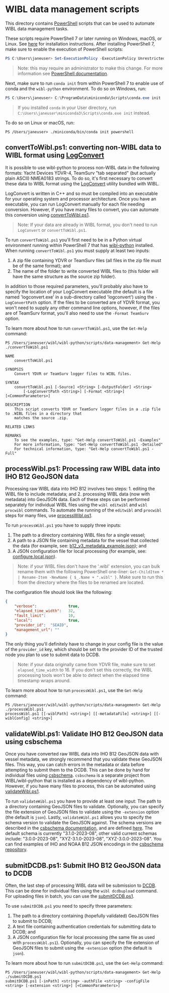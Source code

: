 # WIBL data management scripts 
This directory contains 
[PowerShell](https://learn.microsoft.com/en-us/powershell/scripting/overview?view=powershell-7.4)
scripts that can be used to automate WIBL data management tasks.

These scripts require PowerShell 7 or later running on Windows, macOS, or Linux. 
See [here](https://learn.microsoft.com/en-us/powershell/scripting/install/installing-powershell?view=powershell-7.4)
for installation instructions. After installing PowerShell 7, make sure to enable the execution of PowerShell 
scripts:
```powershell
PS C:\Users\janeuser> Set-ExecutionPolicy -ExecutionPolicy Unrestricted -Scope CurrentUser
```

> Note: this may require an administrator to make this change. For more information see 
> [PowerShell documentation](https://learn.microsoft.com/en-us/powershell/module/microsoft.powershell.security/set-executionpolicy?view=powershell-7.4).

Next, make sure to run `conda init` from within PowerShell 7 to enable use of conda and the `wibl-python` 
environment. To do so on Windows, run:
```powershell
PS C:\Users\janeuser> C:\ProgramData\miniconda\Scripts\conda.exe init
```

> If you installed `conda` in your User directory, run `C:\Users\janeuser\miniconda3\Scripts\conda.exe init` instead.

To do so on Linux or macOS, run:
```shell
PS /Users/janeuser> ./miniconda/bin/conda init powershell
```

## convertToWibl.ps1: converting non-WIBL data to WIBL format using [LogConvert](../../../LogConvert)
It is possible to use wibl-python to process non-WIBL data in the following formats: Yacht Devices YDVR-4,
TeamSurv "tab separated" (but actually plain ASCII) NMEA0183 strings. To do so, it's first necessary to
convert these data to WIBL format using the [LogConvert](../../../LogConvert) utility bundled with WIBL.

LogConvert is written in C++ and so must be compiled into an executable for your operating system and 
processor architecture. Once you have an executable, you can run LogConvert manually for each file 
needing conversion. However, if you have many files to convert, you can automate this conversion using
[convertToWibl.ps1](convertToWibl.ps1). 

> Note: If your data are already in WIBL format, you don't need to run `LogConvert` or `convertToWibl.ps1`. 

To run `convertToWibl.ps1` you'll first need to be in a Python virtual environment running within PowerShell 7 
that has [wibl-python](../../README.md) installed. When running `convertToWibl.ps1` you must supply at least two 
inputs: 
1. A zip file containing YDVR or TeamSurv files (all files in the zip file must be of the same 
format); and
2. The name of the folder to write converted WIBL files to (this folder will have the same 
structure as the source zip folder). 

In addition to those required parameters, you'll probably also have to specify the location of your LogConvert 
executable (the default is a file named 'logconvert.exe' in a sub-directory called 'logconvert') using 
the `-LogConvertPath` option. If the files to be converted are of YDVR format, you won't need to supply any 
other command line options, however, if the files are of TeamSurv format, you'll also need to use the 
`-Format TeamSurv` option.

To learn more about how to run `convertToWibl.ps1`, use the `Get-Help` command:
```
PS /Users/janeuser/wibl/wibl-python/scripts/data-management> Get-Help ./convertToWibl.ps1

NAME
    convertToWibl.ps1
    
SYNOPSIS
    Convert YDVR or TeamSurv logger files to WIBL files.
    
SYNTAX
    convertToWibl.ps1 [-Source] <String> [-OutputFolder] <String> 
        [-LogConvertPath <String>] [-Format <String>] [<CommonParameters>]
    
DESCRIPTION
    This script converts YDVR or TeamSurv logger files in a .zip file to .WIBL files in a directory that
    matches the source .zip.

RELATED LINKS

REMARKS
    To see the examples, type: "Get-Help convertToWibl.ps1 -Examples"
    For more information, type: "Get-Help convertToWibl.ps1 -Detailed"
    For technical information, type: "Get-Help convertToWibl.ps1 -Full"
```

## processWibl.ps1: Processing raw WIBL data into IHO B12 GeoJSON data
Processing raw WIBL data into IHO B12 involves two steps: 1. editing the WIBL file to include metadata; and 2. processing 
WIBL data (now with metadata) into GeoJSON data. Each of these steps can be performed separately for individual WIBL 
files using the `wibl editwibl` and `wibl procwibl` commands. To automate the running of the `editwibl` and `procwibl` 
steps for many files, use [processWibl.ps1](processWibl.ps1).

To run `processWibl.ps1` you have to supply three inputs: 
1. The path to a directory containing WIBL files for a single
vessel; 
2. A path to a JSON file containing metadata for the vessel that collected the data 
(for example, see: [b12_v3_metadata_example.json](../../tests/data/b12_v3_metadata_example.json)); and 
3. A JSON configuration file for local processing (for example, see: 
[configure.local.json](../../tests/data/configure.local.json)). 

> Note: if your WIBL files don't have the '.wibl' extension, you can bulk rename them with the following PowerShell one-liner: `Get-ChildItem * | Rename-Item -NewName { $_.Name + ".wibl" }`. Make sure to run this from the directory where the files to be renamed are located.

The configuration file should look like the following:
```json
{
	"verbose":				true,
	"elapsed_time_width":	32,
	"fault_limit":			10,
	"local":				true,
	"provider_id": 	"SEAID",
	"management_url": ""
}
```

The only thing you'll definitely have to change in your config file is the value of the `provider_id` key, which 
should be set to the provider ID of the trusted node you plan to use to submit data to DCDB.

> Note: if your data originally came from YDVR file, make sure to set `elapsed_time_width` to 16. If you
> don't set this correctly, the WIBL processing tools won't be able to detect when the elapsed time timestamp
> wraps around.

To learn more about how to run `processWibl.ps1`, use the `Get-Help` command:
```
PS /Users/janeuser/wibl/wibl-python/scripts/data-management> Get-Help ./processWibl.ps1  
processWibl.ps1 [[-wiblPath] <string>] [[-metadataFile] <string>] [[-wiblConfig] <string>]
```

## validateWibl.ps1: Validate IHO B12 GeoJSON data using csbschema
Once you have converted raw WIBL data into IHO B12 GeoJSON data with vessel metadata, we strongly recommend that
you validate these GeoJSON files. This way, you can catch errors in the metadata or data before attempting to submit 
them to the DCDB. This can be done by hand for individual files using [csbschema](https://github.com/CCOMJHC/csbschema).
`csbschema` is a separate project from WIBL/wibl-python that is installed as a dependency of wibl-python. However, if
you have many files to process, this can be automated using [validateWibl.ps1](validateWibl.ps1).

To run `validateWibl.ps1` you have to provide at least one input: The path to a directory containing GeoJSON files to
validate. Optionally, you can specify the file extension of GeoJSON files to validate using the `-extension` option
(the default is `json`). Lastly, `validateWibl.ps1` allows you to specify the schema version to validate the
GeoJSON against. The schema versions are described in the 
[csbschema documentation](https://github.com/CCOMJHC/csbschema#usage), and are defined 
[here](https://github.com/CCOMJHC/csbschema/blob/main/csbschema/__init__.py#L9). The default schema is currently
"3.1.0-2023-08", other valid current schemas include: "3.0.0-2023-08", "XYZ-3.1.0-2023-08", "XYZ-3.0.0-2023-08". 
You can find examples of IHO and NOAA B12 JSON encodings in the 
[csbschema repository](https://github.com/CCOMJHC/csbschema/tree/main/docs).

## submitDCDB.ps1: Submit IHO B12 GeoJSON data to DCDB
Often, the last step of processing WIBL data will be submission to [DCDB](https://www.ngdc.noaa.gov/iho/). This can
be done for individual files using the `wibl dcdbupload` command. For uploading files in batch, you can use the
[submitDCDB.ps1](submitDCDB.ps1).

To use `submitDCDB.ps1` you need to specify three parameters: 
1. The path to a directory containing (hopefully 
validated) GeoJSON files to submit to DCDB; 
2. A text file containing authentication credentials for submitting data
to DCDB; and 
3. A JSON configuration file for local processing (the same file as used with `processWibl.ps1`). 
Optionally, you can specify the file extension of GeoJSON files to submit using the `-extension` option
(the default is `json`).

To learn more about how to run `submitDCDB.ps1`, use the `Get-Help` command:
```
PS /Users/janeuser/wibl/wibl-python/scripts/data-management> Get-Help ./submitDCDB.ps1 
submitDCDB.ps1 [-inPath] <string> -authFile <string> -configFile <string> [-extension <string>] [<CommonParameters>]
```

